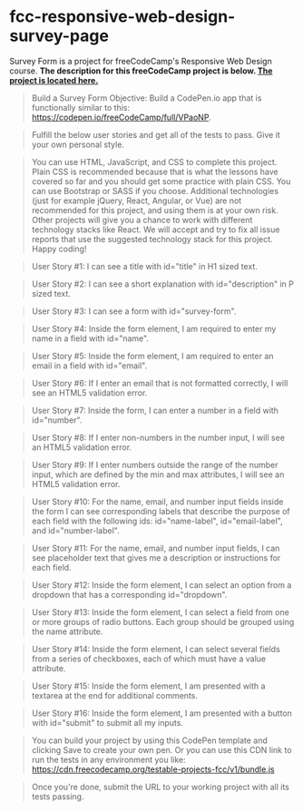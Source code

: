 # fcc-responsive-web-design-survey-page
Survey Form is a project for freeCodeCamp's Responsive Web Design course.
**The description for this freeCodeCamp project is below. [The project is located here.](https://codepen.io/3y3l3ss0ur0b0r0s/full/abEpVvg)**

>Build a Survey Form
>Objective: Build a CodePen.io app that is functionally similar to this: https://codepen.io/freeCodeCamp/full/VPaoNP.

>Fulfill the below user stories and get all of the tests to pass. Give it your own personal style.

>You can use HTML, JavaScript, and CSS to complete this project. Plain CSS is recommended because that is what the lessons have covered so far and you should get some practice with plain CSS. You can use Bootstrap or SASS if you choose. Additional technologies (just for example jQuery, React, Angular, or Vue) are not recommended for this project, and using them is at your own risk. Other projects will give you a chance to work with different technology stacks like React. We will accept and try to fix all issue reports that use the suggested technology stack for this project. Happy coding!

>User Story #1: I can see a title with id="title" in H1 sized text.

>User Story #2: I can see a short explanation with id="description" in P sized text.

>User Story #3: I can see a form with id="survey-form".

>User Story #4: Inside the form element, I am required to enter my name in a field with id="name".

>User Story #5: Inside the form element, I am required to enter an email in a field with id="email".

>User Story #6: If I enter an email that is not formatted correctly, I will see an HTML5 validation error.

>User Story #7: Inside the form, I can enter a number in a field with id="number".

>User Story #8: If I enter non-numbers in the number input, I will see an HTML5 validation error.

>User Story #9: If I enter numbers outside the range of the number input, which are defined by the min and max attributes, I will see an HTML5 validation error.

>User Story #10: For the name, email, and number input fields inside the form I can see corresponding labels that describe the purpose of each field with the following ids: id="name-label", id="email-label", and id="number-label".

>User Story #11: For the name, email, and number input fields, I can see placeholder text that gives me a description or instructions for each field.

>User Story #12: Inside the form element, I can select an option from a dropdown that has a corresponding id="dropdown".

>User Story #13: Inside the form element, I can select a field from one or more groups of radio buttons. Each group should be grouped using the name attribute.

>User Story #14: Inside the form element, I can select several fields from a series of checkboxes, each of which must have a value attribute.

>User Story #15: Inside the form element, I am presented with a textarea at the end for additional comments.

>User Story #16: Inside the form element, I am presented with a button with id="submit" to submit all my inputs.

>You can build your project by using this CodePen template and clicking Save to create your own pen. Or you can use this CDN link to run the tests in any environment you like: https://cdn.freecodecamp.org/testable-projects-fcc/v1/bundle.js

>Once you're done, submit the URL to your working project with all its tests passing.
